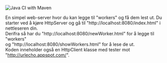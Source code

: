 ![Java CI with Maven](https://github.com/kristiania/pgr203innlevering2-SebEil/workflows/Java%20CI%20with%20Maven/badge.svg)

En simpel web-server hvor du kan legge til "workers" og få dem lest ut.
Du starter ved å kjøre HttpServer og gå til "http://localhost:8080/index.html" i nettleseren din.  <br />
Derifra så har du "http://localhost:8080/newWorker.html" for å legge til "workers"   
og "http://localhost:8080/showWorkers.html" for å lese de ut.
<br />
Koden inneholder også en HttpClient klasse med tester mot "http://urlecho.appspot.com/".


